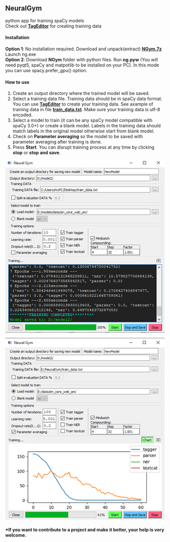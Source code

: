 ## NeuralGym
python app for training spaCy models<br/>
Check out [**TagEditor**](https://github.com/d5555/TagEditor) for creating training data
#### Installation
**Option 1**: No installation required.
Download and unpack(extract) [**NGym.7z**](https://github.com/d5555/NeuralGym/raw/master/NGym.7z)<br/>
Launch ng.exe <br/>
**Option 2**: Download **NGym** folder with python files. Run **ng.pyw** (You will need pyqt5, spaCy and matpotlib to be installed on your PC). In this mode you can use spacy.prefer_gpu() option.<br/>
#### How to use
1. Create an output directory where the trained model will be saved.<br/>
2. Select a training data file. Training data should be in spaCy data format. You can use [**TagEditor**](https://github.com/d5555/TagEditor) to create your training data. See axample of training data in file [**train_data.txt**](train_data.txt). Make sure your training data is utf-8 encoded.<br/> 
3. Select a model to train (it can be any spaCy model compatible with spaCy 3.0+) or create a blank model. Labels in the training data should match labels in the original model otherwise start from blank model.<br/>
4. Check on **Parameter averaging** so the model to be saved with parameter averaging after training is done.
5. Press **Start**. You can disrupt training process at any time by clicking **stop** or **stop and save**. 

![alt text](https://github.com/d5555/NeuralGym/blob/master/NGym.png)

![alt text](https://github.com/d5555/NeuralGym/blob/master/NGymChart.png)


#### *If you want to contribute to a project and make it better, your help is very welcome.
